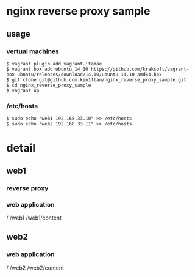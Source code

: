 # nginx reverse proxy sample

## usage

### vertual machines

```
$ vagrant plugin add vagrant-itamae
$ vagrant box add ubuntu_14_10 https://github.com/kraksoft/vagrant-box-ubuntu/releases/download/14.10/ubuntu-14.10-amd64.box
$ git clone git@github.com:ken1flan/nginx_reverse_proxy_sample.git
$ cd nginx_reverse_proxy_sample
$ vagrant up
```

### /etc/hosts

```
$ sudo echo "web1 192.168.33.10" >> /etc/hosts
$ sudo echo "web2 192.168.33.11" >> /etc/hosts
```

# detail

## web1

### reverse proxy

### web application

/
/web1
/web1/content

## web2

### web application

/
/web2
/web2/content
